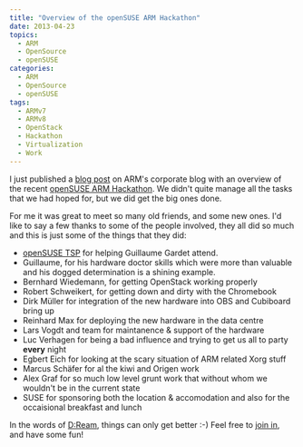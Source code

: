 ```yaml
---
title: "Overview of the openSUSE ARM Hackathon"
date: 2013-04-23
topics:
  - ARM
  - OpenSource
  - openSUSE
categories:
  - ARM
  - OpenSource
  - openSUSE
tags:
  - ARMv7
  - ARMv8
  - OpenStack
  - Hackathon
  - Virtualization
  - Work
---
```

I just published a [blog post][1] on ARM's corporate blog with an overview of the recent [openSUSE ARM Hackathon][2]. We didn't quite manage all the tasks that we had hoped for, but we did get the big ones done.

 [1]: http://blogs.arm.com/software-enablement/935-spotlight-on-the-linux-software-ecosystem-opensuse/ "ARM Spotlight on openSUSE"
 [2]: /post/2013-03-14-geeko-pumping-iron-session-opensuse-arm-hackathon-08-12apr "Geeko Pumping Iron Session"

For me it was great to meet so many old friends, and some new ones. I'd like to say a few thanks to some of the people involved, they all did so much and this is just some of the things that they did:

* [openSUSE TSP][2] for helping Guillaume Gardet attend. 
* Guillaume, for his hardware doctor skills which were more than valuable and his dogged determination is a shining example. 
* Bernhard Wiedemann, for getting OpenStack working properly 
* Robert Schweikert, for getting down and dirty with the Chromebook
* Dirk Müller for integration of the new hardware into OBS and Cubiboard bring up
* Reinhard Max for deploying the new hardware in the data centre
* Lars Vogdt and team for maintanence & support of the hardware
* Luc Verhagen for being a bad influence and trying to get us all to party **every** night
* Egbert Eich for looking at the scary situation of ARM related Xorg stuff
* Marcus Schäfer for al the kiwi and Origen work
* Alex Graf for so much low level grunt work that without whom we wouldn't be in the current state
* SUSE for sponsoring both the location & accomodation and also for the occaisional breakfast and lunch

 [3]: https://en.opensuse.org/openSUSE:Travel_Support_Program "openSUSE Travel Support Program"

In the words of [D:Ream][4], things can only get better :-) Feel free to [join in][5], and have some fun!

 [4]: http://en.wikipedia.org/wiki/D_Ream "D:Ream, the group"
 [5]: http://en.opensuse.org/Portal:ARM "openSUSE on ARM Portal"
